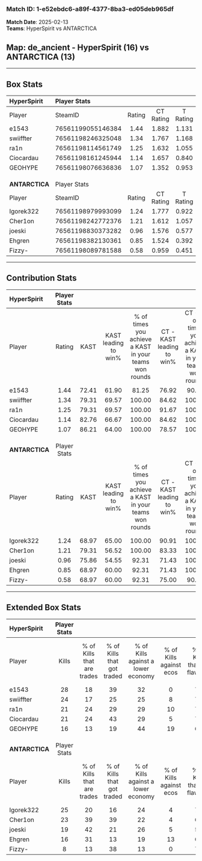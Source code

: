 ### Match ID: 1-e52ebdc6-a89f-4377-8ba3-ed05deb965df  
**Match Date**: 2025-02-13  
**Teams**: HyperSpirit vs ANTARCTICA  

## **Map**: de_ancient - HyperSpirit (16) vs ANTARCTICA (13)  
---  

## Box Stats  

| **HyperSpirit** | Player Stats      |        |           |          |       |       |       |         |        |      |     |
| :- | :- | :-: | :-: | :-: | :-: | :-: | :-: | :-: | :-: | :-: | :-: |
| Player          | SteamID           | Rating | CT Rating | T Rating | KAST  |  ADR  | Kills | Assists | Deaths | K/D  | HS% |
| e1543           | 76561199055146384 |  1.44  |   1.882   |  1.131   | 72.41 | 115.2 |  28   |    9    |   21   | 1.33 | 67  |
| swiiffter       | 76561198246325048 |  1.34  |   1.767   |  1.168   | 79.31 | 88.6  |  24   |    5    |   17   | 1.41 | 54  |
| ra1n            | 76561198114561749 |  1.25  |   1.632   |  1.055   | 79.31 | 78.1  |  21   |    9    |   16   | 1.31 | 42  |
| Ciocardau       | 76561198161245944 |  1.14  |   1.657   |  0.840   | 82.76 | 72.3  |  21   |    7    |   22   | 0.95 | 71  |
| GEOHYPE         | 76561198076636836 |  1.07  |   1.352   |  0.953   | 86.21 | 52.0  |  16   |    4    |   15   | 1.07 | 37  |
|                 |                   |        |           |          |       |       |       |         |        |      |     |
|                 |                   |        |           |          |       |       |       |         |        |      |     |
|                 |                   |        |           |          |       |       |       |         |        |      |     |
| **ANTARCTICA**  | Player Stats      |        |           |          |       |       |       |         |        |      |     |
| Player          | SteamID           | Rating | CT Rating | T Rating | KAST  |  ADR  | Kills | Assists | Deaths | K/D  | HS% |
| Igorek322       | 76561198979993099 |  1.24  |   1.777   |  0.922   | 68.97 | 86.6  |  25   |   10    |   21   | 1.19 | 24  |
| Cher1on         | 76561198242772376 |  1.21  |   1.612   |  1.057   | 79.31 | 89.8  |  23   |    7    |   23   | 1.00 | 34  |
| joeski          | 76561198830373282 |  0.96  |   1.576   |  0.577   | 75.86 | 54.5  |  19   |    2    |   22   | 0.86 | 57  |
| Ehgren          | 76561198382130361 |  0.85  |   1.524   |  0.392   | 68.97 | 60.7  |  16   |    5    |   22   | 0.73 | 56  |
| Fizzy-          | 76561198089781588 |  0.58  |   0.959   |  0.451   | 68.97 | 45.8  |   8   |   11    |   22   | 0.36 | 50  |
---  

## Contribution Stats  

| **HyperSpirit** | Player Stats |       |                      |                                                        |                           |                                                             |                          |                                                            |
| :- | :-: | :-: | :-: | :-: | :-: | :-: | :-: | :-: |
| Player          |    Rating    | KAST  | KAST leading to win% | % of times you achieve a KAST in your teams won rounds | CT - KAST leading to win% | CT - % of times you achieve a KAST in your teams won rounds | T - KAST leading to win% | T - % of times you achieve a KAST in your teams won rounds |
| e1543           |     1.44     | 72.41 |        61.90         |                         81.25                          |           76.92           |                            90.91                            |          37.50           |                           60.00                            |
| swiiffter       |     1.34     | 79.31 |        69.57         |                         100.00                         |           84.62           |                           100.00                            |          50.00           |                           100.00                           |
| ra1n            |     1.25     | 79.31 |        69.57         |                         100.00                         |           91.67           |                           100.00                            |          45.45           |                           100.00                           |
| Ciocardau       |     1.14     | 82.76 |        66.67         |                         100.00                         |           84.62           |                           100.00                            |          45.45           |                           100.00                           |
| GEOHYPE         |     1.07     | 86.21 |        64.00         |                         100.00                         |           78.57           |                           100.00                            |          45.45           |                           100.00                           |
|                 |              |       |                      |                                                        |                           |                                                             |                          |                                                            |
|                 |              |       |                      |                                                        |                           |                                                             |                          |                                                            |
|                 |              |       |                      |                                                        |                           |                                                             |                          |                                                            |
| **ANTARCTICA**  | Player Stats |       |                      |                                                        |                           |                                                             |                          |                                                            |
| Player          |    Rating    | KAST  | KAST leading to win% | % of times you achieve a KAST in your teams won rounds | CT - KAST leading to win% | CT - % of times you achieve a KAST in your teams won rounds | T - KAST leading to win% | T - % of times you achieve a KAST in your teams won rounds |
| Igorek322       |     1.24     | 68.97 |        65.00         |                         100.00                         |           90.91           |                           100.00                            |          33.33           |                           100.00                           |
| Cher1on         |     1.21     | 79.31 |        56.52         |                         100.00                         |           83.33           |                           100.00                            |          27.27           |                           100.00                           |
| joeski          |     0.96     | 75.86 |        54.55         |                         92.31                          |           71.43           |                           100.00                            |          25.00           |                           66.67                            |
| Ehgren          |     0.85     | 68.97 |        60.00         |                         92.31                          |           71.43           |                           100.00                            |          33.33           |                           66.67                            |
| Fizzy-          |     0.58     | 68.97 |        60.00         |                         92.31                          |           75.00           |                            90.00                            |          37.50           |                           100.00                           |
---  

## Extended Box Stats  

| **HyperSpirit** | Player Stats |                            |                            |                                    |                         |                              |                                 |        |                             |                                     |                          |                               |                            |
| :- | :-: | :-: | :-: | :-: | :-: | :-: | :-: | :-: | :-: | :-: | :-: | :-: | :-: |
| Player          |    Kills     | % of Kills that are trades | % of Kills that got traded | % of Kills against a lower economy | % of Kills against ecos | % of Kills that are flawless | % of Kills that are close duels | Deaths | % of Deaths that get traded | % of Deaths against a lower economy | % of Deaths against ecos | % of Deaths that are flawless | % of Deaths that are close |
| e1543           |      28      |             18             |             39             |                 32                 |            0            |              79              |                0                |   21   |             14              |                 38                  |            10            |              67               |             10             |
| swiiffter       |      24      |             17             |             25             |                 25                 |            8            |              71              |                4                |   17   |             35              |                 29                  |            6             |              65               |             0              |
| ra1n            |      21      |             24             |             29             |                 29                 |           10            |              76              |                5                |   16   |             25              |                 31                  |            6             |              63               |             6              |
| Ciocardau       |      21      |             24             |             43             |                 29                 |            5            |              71              |                5                |   22   |             23              |                 32                  |            9             |              64               |             9              |
| GEOHYPE         |      16      |             13             |             19             |                 44                 |           19            |              63              |               13                |   15   |             27              |                 33                  |            7             |              73               |             7              |
|                 |              |                            |                            |                                    |                         |                              |                                 |        |                             |                                     |                          |                               |                            |
|                 |              |                            |                            |                                    |                         |                              |                                 |        |                             |                                     |                          |                               |                            |
|                 |              |                            |                            |                                    |                         |                              |                                 |        |                             |                                     |                          |                               |                            |
| **ANTARCTICA**  | Player Stats |                            |                            |                                    |                         |                              |                                 |        |                             |                                     |                          |                               |                            |
| Player          |    Kills     | % of Kills that are trades | % of Kills that got traded | % of Kills against a lower economy | % of Kills against ecos | % of Kills that are flawless | % of Kills that are close duels | Deaths | % of Deaths that get traded | % of Deaths against a lower economy | % of Deaths against ecos | % of Deaths that are flawless | % of Deaths that are close |
| Igorek322       |      25      |             20             |             16             |                 24                 |            4            |              76              |                4                |   21   |             33              |                 19                  |            5             |              67               |             5              |
| Cher1on         |      23      |             39             |             39             |                 22                 |            4            |              61              |                4                |   23   |             30              |                 17                  |            4             |              70               |             4              |
| joeski          |      19      |             42             |             21             |                 26                 |            5            |              58              |               11                |   22   |             32              |                  9                  |            5             |              86               |             0              |
| Ehgren          |      16      |             31             |             13             |                 19                 |           13            |              63              |                6                |   22   |             32              |                  9                  |            0             |              73               |             9              |
| Fizzy-          |      8       |             13             |             38             |                 13                 |            0            |              75              |               13                |   22   |             32              |                 14                  |            0             |              68               |             5              |
